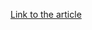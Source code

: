 [Link to the article](https://blog.trendmicro.com/trendlabs-security-intelligence/new-adobe-flash-zero-day-used-in-pawn-storm-campaign/)
